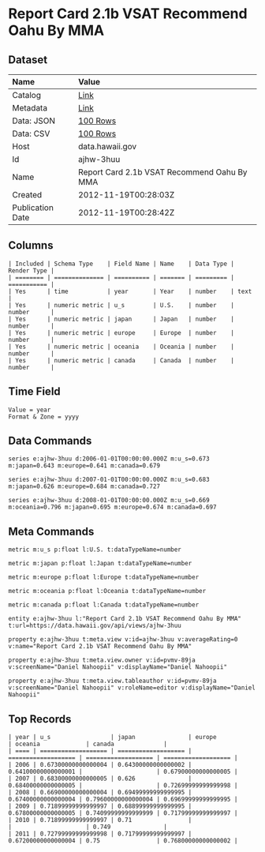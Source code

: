 # Report Card 2.1b VSAT Recommend Oahu By MMA

## Dataset

| Name | Value |
| :--- | :---- |
| Catalog | [Link](https://catalog.data.gov/dataset/report-card-2-1b-vsat-recommend-oahu-by-mma-a5ab7) |
| Metadata | [Link](https://data.hawaii.gov/api/views/ajhw-3huu) |
| Data: JSON | [100 Rows](https://data.hawaii.gov/api/views/ajhw-3huu/rows.json?max_rows=100) |
| Data: CSV | [100 Rows](https://data.hawaii.gov/api/views/ajhw-3huu/rows.csv?max_rows=100) |
| Host | data.hawaii.gov |
| Id | ajhw-3huu |
| Name | Report Card 2.1b VSAT Recommend Oahu By MMA |
| Created | 2012-11-19T00:28:03Z |
| Publication Date | 2012-11-19T00:28:42Z |

## Columns

```ls
| Included | Schema Type    | Field Name | Name    | Data Type | Render Type |
| ======== | ============== | ========== | ======= | ========= | =========== |
| Yes      | time           | year       | Year    | number    | text        |
| Yes      | numeric metric | u_s        | U.S.    | number    | number      |
| Yes      | numeric metric | japan      | Japan   | number    | number      |
| Yes      | numeric metric | europe     | Europe  | number    | number      |
| Yes      | numeric metric | oceania    | Oceania | number    | number      |
| Yes      | numeric metric | canada     | Canada  | number    | number      |
```

## Time Field

```ls
Value = year
Format & Zone = yyyy
```

## Data Commands

```ls
series e:ajhw-3huu d:2006-01-01T00:00:00.000Z m:u_s=0.673 m:japan=0.643 m:europe=0.641 m:canada=0.679

series e:ajhw-3huu d:2007-01-01T00:00:00.000Z m:u_s=0.683 m:japan=0.626 m:europe=0.684 m:canada=0.727

series e:ajhw-3huu d:2008-01-01T00:00:00.000Z m:u_s=0.669 m:oceania=0.796 m:japan=0.695 m:europe=0.674 m:canada=0.697
```

## Meta Commands

```ls
metric m:u_s p:float l:U.S. t:dataTypeName=number

metric m:japan p:float l:Japan t:dataTypeName=number

metric m:europe p:float l:Europe t:dataTypeName=number

metric m:oceania p:float l:Oceania t:dataTypeName=number

metric m:canada p:float l:Canada t:dataTypeName=number

entity e:ajhw-3huu l:"Report Card 2.1b VSAT Recommend Oahu By MMA" t:url=https://data.hawaii.gov/api/views/ajhw-3huu

property e:ajhw-3huu t:meta.view v:id=ajhw-3huu v:averageRating=0 v:name="Report Card 2.1b VSAT Recommend Oahu By MMA"

property e:ajhw-3huu t:meta.view.owner v:id=pvmv-89ja v:screenName="Daniel Nahoopii" v:displayName="Daniel Nahoopii"

property e:ajhw-3huu t:meta.view.tableauthor v:id=pvmv-89ja v:screenName="Daniel Nahoopii" v:roleName=editor v:displayName="Daniel Nahoopii"
```

## Top Records

```ls
| year | u_s                 | japan               | europe              | oceania             | canada              | 
| ==== | =================== | =================== | =================== | =================== | =================== | 
| 2006 | 0.67300000000000004 | 0.64300000000000002 | 0.64100000000000001 |                     | 0.67900000000000005 | 
| 2007 | 0.68300000000000005 | 0.626               | 0.68400000000000005 |                     | 0.72699999999999998 | 
| 2008 | 0.66900000000000004 | 0.69499999999999995 | 0.67400000000000004 | 0.79600000000000004 | 0.69699999999999995 | 
| 2009 | 0.71899999999999997 | 0.68899999999999995 | 0.67800000000000005 | 0.74099999999999999 | 0.71799999999999997 | 
| 2010 | 0.71899999999999997 | 0.71                |                     |                     | 0.749               | 
| 2011 | 0.72799999999999998 | 0.71799999999999997 | 0.67200000000000004 | 0.75                | 0.76800000000000002 | 
```